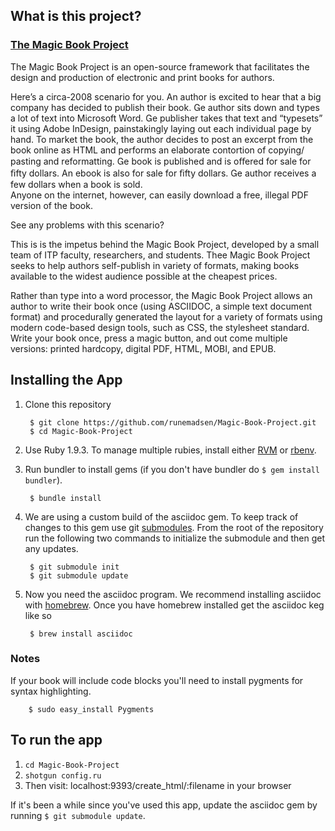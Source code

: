 ## What is this project?

### [The Magic Book Project](https://github.com/runemadsen/Magic-Book-Project)

The Magic Book Project is an open-source framework that facilitates the design and 
production of electronic and print books for authors.  

Here’s a circa-2008 scenario for you.  An author is excited to hear that a big company has 
decided to publish their book.  e author sits down and types a lot of text into Microsoft 
Word.  e publisher takes that text and “typesets” it using Adobe InDesign, painstakingly 
laying out each individual page by hand.   To market the book, the author decides to post an 
excerpt from the book online as HTML and performs an elaborate contortion of copying/
pasting and reformatting.   e book is published and is oﬀered for sale for ﬁfty dollars.  An 
ebook is also for sale for ﬁfty dollars.  e author receives a few dollars when a book is sold.  
Anyone on the internet, however, can easily download a free, illegal PDF version of the book.

See any problems with this scenario?

This is is the impetus behind the Magic Book Project, developed by a small team of ITP faculty, 
researchers, and students.   Thee Magic Book Project seeks to help authors self-publish in 
variety of formats, making books available to the widest audience possible at the cheapest 
prices.

Rather than type into a word processor, the Magic Book Project allows an author to write 
their book once (using ASCIIDOC, a simple text document format) and procedurally 
generated the layout for a variety of formats using modern code-based design tools, such as 
CSS, the stylesheet standard.   Write your book once, press a magic button, and out come 
multiple versions: printed hardcopy, digital PDF, HTML, MOBI, and EPUB.

## Installing the App

1. Clone this repository

        $ git clone https://github.com/runemadsen/Magic-Book-Project.git
        $ cd Magic-Book-Project

2. Use Ruby 1.9.3. To manage multiple rubies, install either [RVM](https://rvm.io//) or [rbenv](https://github.com/sstephenson/rbenv).
3. Run bundler to install gems (if you don't have bundler do `$ gem install bundler`).

        $ bundle install

4. We are using a custom build of the asciidoc gem. To keep track of changes to
this gem use git [submodules](http://git-scm.com/book/en/Git-Tools-Submodules).
From the root of the repository run the following two commands to initialize
the submodule and then get any updates.

        $ git submodule init
        $ git submodule update

5. Now you need the asciidoc program. We recommend installing asciidoc with
[homebrew](http://mxcl.github.com/homebrew/). Once you have homebrew installed
get the asciidoc keg like so

        $ brew install asciidoc

### Notes

If your book will include code blocks you'll need to install pygments for
syntax highlighting.

        $ sudo easy_install Pygments

## To run the app

1. `cd Magic-Book-Project`
2. `shotgun config.ru`
3. Then visit: localhost:9393/create_html/:filename in your browser

If it's been a while since you've used this app, update the asciidoc gem by
running `$ git submodule update`.
